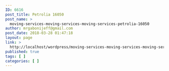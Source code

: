 ```yaml
---
ID: 6616
post_title: Petrolia 16050
post_name: >
  moving-services-moving-services-moving-services-petrolia-16050
author: mrgabonijeff@gmail.com
post_date: 2018-03-28 01:47:18
layout: page
link: >
  http://localhost/wordpress/moving-services-moving-services-moving-services-petrolia-16050/
published: true
tags: [ ]
categories: [ ]
---
```


